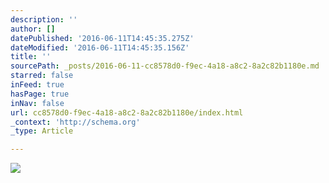```yaml
---
description: ''
author: []
datePublished: '2016-06-11T14:45:35.275Z'
dateModified: '2016-06-11T14:45:35.156Z'
title: ''
sourcePath: _posts/2016-06-11-cc8578d0-f9ec-4a18-a8c2-8a2c82b1180e.md
starred: false
inFeed: true
hasPage: true
inNav: false
url: cc8578d0-f9ec-4a18-a8c2-8a2c82b1180e/index.html
_context: 'http://schema.org'
_type: Article

---
```

![](https://the-grid-user-content.s3-us-west-2.amazonaws.com/549cc6b5-4965-4ee5-81be-8f3b5ef7424c.jpg)